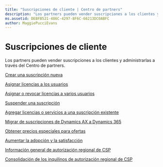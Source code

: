 ```yaml
---
title: "Suscripciones de cliente | Centro de partners"
description: "Los partners pueden vender suscripciones a los clientes y administrarlas a través del Centro de partners."
ms.assetid: DEBFB521-486C-4297-8F6C-66213DC0ABFC
author: MaggiePucciEvans
---
```


# Suscripciones de cliente


Los partners pueden vender suscripciones a los clientes y administrarlas a través del Centro de partners.

[Crear una suscripción nueva](create-a-new-subscription.md)

[Asignar licencias a los usuarios](assign-licenses-to-users.md)

[Asignar o revocar licencias a varios usuarios](bulk-license-provisioning-for-multiple-users.md)

[Suspender una suscripción](suspend-a-subscription.md)

[Agregar licencias o servicios a una suscripción existente](add-licenses-or-services-to-an-existing-subscription.md)

[Migrar de suscripciones de Dynamics AX a Dynamics 365](manual-subscription-migration.md)

[Obtener precios especiales para ofertas](get-special-pricing-for-offers.md)

[Aumentar la adopción y la satisfacción](increasing-adoption-and-satisfaction.md)

[Información general de autorización regional de CSP](regional-authorization-overview.md)

[Consolidación de los inquilinos de autorización regional de CSP](csp-regional-authorization-tenant-consolidation.md)

 

 





<!--HONumber=Jan17_HO2-->


